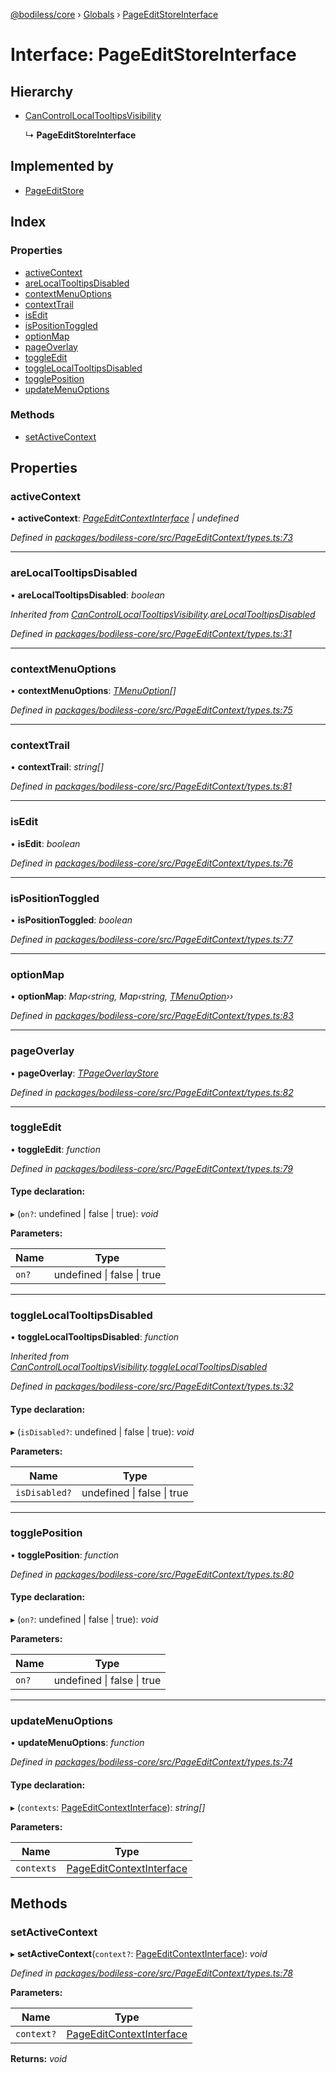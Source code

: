 [@bodiless/core](../README.md) › [Globals](../globals.md) › [PageEditStoreInterface](pageeditstoreinterface.md)

# Interface: PageEditStoreInterface

## Hierarchy

* [CanControlLocalTooltipsVisibility](cancontrollocaltooltipsvisibility.md)

  ↳ **PageEditStoreInterface**

## Implemented by

* [PageEditStore](../classes/pageeditstore.md)

## Index

### Properties

* [activeContext](pageeditstoreinterface.md#activecontext)
* [areLocalTooltipsDisabled](pageeditstoreinterface.md#arelocaltooltipsdisabled)
* [contextMenuOptions](pageeditstoreinterface.md#contextmenuoptions)
* [contextTrail](pageeditstoreinterface.md#contexttrail)
* [isEdit](pageeditstoreinterface.md#isedit)
* [isPositionToggled](pageeditstoreinterface.md#ispositiontoggled)
* [optionMap](pageeditstoreinterface.md#optionmap)
* [pageOverlay](pageeditstoreinterface.md#pageoverlay)
* [toggleEdit](pageeditstoreinterface.md#toggleedit)
* [toggleLocalTooltipsDisabled](pageeditstoreinterface.md#togglelocaltooltipsdisabled)
* [togglePosition](pageeditstoreinterface.md#toggleposition)
* [updateMenuOptions](pageeditstoreinterface.md#updatemenuoptions)

### Methods

* [setActiveContext](pageeditstoreinterface.md#setactivecontext)

## Properties

###  activeContext

• **activeContext**: *[PageEditContextInterface](pageeditcontextinterface.md) | undefined*

*Defined in [packages/bodiless-core/src/PageEditContext/types.ts:73](https://github.com/johnsonandjohnson/Bodiless-JS/blob/ddc4a50/packages/bodiless-core/src/PageEditContext/types.ts#L73)*

___

###  areLocalTooltipsDisabled

• **areLocalTooltipsDisabled**: *boolean*

*Inherited from [CanControlLocalTooltipsVisibility](cancontrollocaltooltipsvisibility.md).[areLocalTooltipsDisabled](cancontrollocaltooltipsvisibility.md#arelocaltooltipsdisabled)*

*Defined in [packages/bodiless-core/src/PageEditContext/types.ts:31](https://github.com/johnsonandjohnson/Bodiless-JS/blob/ddc4a50/packages/bodiless-core/src/PageEditContext/types.ts#L31)*

___

###  contextMenuOptions

• **contextMenuOptions**: *[TMenuOption](../globals.md#tmenuoption)[]*

*Defined in [packages/bodiless-core/src/PageEditContext/types.ts:75](https://github.com/johnsonandjohnson/Bodiless-JS/blob/ddc4a50/packages/bodiless-core/src/PageEditContext/types.ts#L75)*

___

###  contextTrail

• **contextTrail**: *string[]*

*Defined in [packages/bodiless-core/src/PageEditContext/types.ts:81](https://github.com/johnsonandjohnson/Bodiless-JS/blob/ddc4a50/packages/bodiless-core/src/PageEditContext/types.ts#L81)*

___

###  isEdit

• **isEdit**: *boolean*

*Defined in [packages/bodiless-core/src/PageEditContext/types.ts:76](https://github.com/johnsonandjohnson/Bodiless-JS/blob/ddc4a50/packages/bodiless-core/src/PageEditContext/types.ts#L76)*

___

###  isPositionToggled

• **isPositionToggled**: *boolean*

*Defined in [packages/bodiless-core/src/PageEditContext/types.ts:77](https://github.com/johnsonandjohnson/Bodiless-JS/blob/ddc4a50/packages/bodiless-core/src/PageEditContext/types.ts#L77)*

___

###  optionMap

• **optionMap**: *Map‹string, Map‹string, [TMenuOption](../globals.md#tmenuoption)››*

*Defined in [packages/bodiless-core/src/PageEditContext/types.ts:83](https://github.com/johnsonandjohnson/Bodiless-JS/blob/ddc4a50/packages/bodiless-core/src/PageEditContext/types.ts#L83)*

___

###  pageOverlay

• **pageOverlay**: *[TPageOverlayStore](../globals.md#tpageoverlaystore)*

*Defined in [packages/bodiless-core/src/PageEditContext/types.ts:82](https://github.com/johnsonandjohnson/Bodiless-JS/blob/ddc4a50/packages/bodiless-core/src/PageEditContext/types.ts#L82)*

___

###  toggleEdit

• **toggleEdit**: *function*

*Defined in [packages/bodiless-core/src/PageEditContext/types.ts:79](https://github.com/johnsonandjohnson/Bodiless-JS/blob/ddc4a50/packages/bodiless-core/src/PageEditContext/types.ts#L79)*

#### Type declaration:

▸ (`on?`: undefined | false | true): *void*

**Parameters:**

Name | Type |
------ | ------ |
`on?` | undefined &#124; false &#124; true |

___

###  toggleLocalTooltipsDisabled

• **toggleLocalTooltipsDisabled**: *function*

*Inherited from [CanControlLocalTooltipsVisibility](cancontrollocaltooltipsvisibility.md).[toggleLocalTooltipsDisabled](cancontrollocaltooltipsvisibility.md#togglelocaltooltipsdisabled)*

*Defined in [packages/bodiless-core/src/PageEditContext/types.ts:32](https://github.com/johnsonandjohnson/Bodiless-JS/blob/ddc4a50/packages/bodiless-core/src/PageEditContext/types.ts#L32)*

#### Type declaration:

▸ (`isDisabled?`: undefined | false | true): *void*

**Parameters:**

Name | Type |
------ | ------ |
`isDisabled?` | undefined &#124; false &#124; true |

___

###  togglePosition

• **togglePosition**: *function*

*Defined in [packages/bodiless-core/src/PageEditContext/types.ts:80](https://github.com/johnsonandjohnson/Bodiless-JS/blob/ddc4a50/packages/bodiless-core/src/PageEditContext/types.ts#L80)*

#### Type declaration:

▸ (`on?`: undefined | false | true): *void*

**Parameters:**

Name | Type |
------ | ------ |
`on?` | undefined &#124; false &#124; true |

___

###  updateMenuOptions

• **updateMenuOptions**: *function*

*Defined in [packages/bodiless-core/src/PageEditContext/types.ts:74](https://github.com/johnsonandjohnson/Bodiless-JS/blob/ddc4a50/packages/bodiless-core/src/PageEditContext/types.ts#L74)*

#### Type declaration:

▸ (`contexts`: [PageEditContextInterface](pageeditcontextinterface.md)): *string[]*

**Parameters:**

Name | Type |
------ | ------ |
`contexts` | [PageEditContextInterface](pageeditcontextinterface.md) |

## Methods

###  setActiveContext

▸ **setActiveContext**(`context?`: [PageEditContextInterface](pageeditcontextinterface.md)): *void*

*Defined in [packages/bodiless-core/src/PageEditContext/types.ts:78](https://github.com/johnsonandjohnson/Bodiless-JS/blob/ddc4a50/packages/bodiless-core/src/PageEditContext/types.ts#L78)*

**Parameters:**

Name | Type |
------ | ------ |
`context?` | [PageEditContextInterface](pageeditcontextinterface.md) |

**Returns:** *void*
